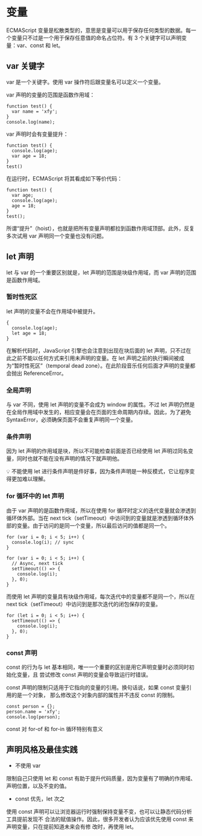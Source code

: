 # 变量

ECMAScript 变量是松散类型的，意思是变量可以用于保存任何类型的数据。每一个变量只不过是一个用于保存任意值的命名占位符。有 3 个关键字可以声明变量：var、const 和 let。

## var 关键字

var 是一个关键字。使用 var 操作符后跟变量名可以定义一个变量。

var 声明的变量的范围是函数作用域：

```tsx
function test() {
  var name = 'xfy';
}
console.log(name);
```

var 声明时会有变量提升：

```tsx
function test() {
  console.log(age);
  var age = 18;
}
test()
```

在运行时，ECMAScript 将其看成如下等价代码：

```tsx
function test() {
  var age;
  console.log(age);
  age = 18;
}
test();
```

所谓“提升”（hoist），也就是把所有变量声明都拉到函数作用域顶部。此外，反复多次试用 var 声明同一个变量也没有问题。

## let 声明

let 与 var 的一个重要区别就是，let 声明的范围是块级作用域，而 var 声明的范围是函数作用域。

### 暂时性死区

let 声明的变量不会在作用域中被提升。

```tsx
{
  console.log(age);
  let age = 18;
}
```

在解析代码时，JavaScript 引擎也会注意到出现在块后面的 let 声明，只不过在此之前不能以任何方式来引用未声明的变量。在 let 声明之前的执行瞬间被成为“暂时性死区”（temporal dead zone）。在此阶段音乐任何后面才声明的变量都会抛出 ReferenceError。

### 全局声明

与 var 不同，使用 let 声明的变量不会成为 window 的属性。不过 let 声明仍然是在全局作用域中发生的，相应变量会在页面的生命周期内存续。因此，为了避免 SyntaxError，必须确保页面不会重复声明同一个变量。

### 条件声明

因为 let 声明的作用域是块，所以不可能检查前面是否已经使用 let 声明过同名变量，同时也就不能在没有声明的情况下就声明他。

<aside>
💡 不能使用 let 进行条件声明是件好事，因为条件声明是一种反模式，它让程序变得更加难以理解。

</aside>

### for 循环中的 let 声明

由于 var 声明的是函数作用域，所以在使用 for 循环时定义的迭代变量就会渗透到循环体外部。当在 next tick（setTimeout）中访问到的变量就是渗透到循环体外部的变量。由于访问的是同一个变量，所以最后访问的值都是同一个。

```tsx
for (var i = 0; i < 5; i++) {
  console.log(i); // sync
}

for (var i = 0; i < 5; i++) {
  // Async, next tick
  setTimeout(() => {
    console.log(i);
  }, 0);
}
```

而使用 let 声明的变量具有块级作用域，每次迭代中的变量都不是同一个，所以在next tick（setTimeout）中访问到是那次迭代的闭包保存的变量。

```tsx
for (let i = 0; i < 5; i++) {
  setTimeout(() => {
    console.log(i);
  }, 0);
}
```

### const 声明

const 的行为与 let 基本相同，唯一一个重要的区别是用它声明变量时必须同时初始化变量，且
尝试修改 const 声明的变量会导致运行时错误。

const 声明的限制只适用于它指向的变量的引用。换句话说，如果 const 变量引用的是一个对象，
那么修改这个对象内部的属性并不违反 const 的限制。

```tsx
const person = {};
person.name = 'xfy';
console.log(person);
```

const 对 for-of 和 for-in 循环特别有意义

## 声明风格及最佳实践

- 不使用 var

限制自己只使用 let 和 const
有助于提升代码质量，因为变量有了明确的作用域、声明位置，以及不变的值。

- const 优先，let 次之

使用 const 声明可以让浏览器运行时强制保持变量不变，也可以让静态代码分析工具提前发现不
合法的赋值操作。因此，很多开发者认为应该优先使用 const 来声明变量，只在提前知道未来会有修
改时，再使用 let。